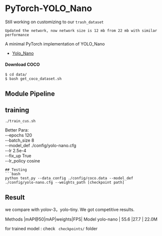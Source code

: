 # PyTorch-YOLO_Nano

Still working on customizing to our ```trash_dataset``` 

```Updated the network, now network size is 12 mb from 22 mb with similar performance```

A minimal PyTorch implementation of YOLO_Nano
- [Yolo_Nano](https://arxiv.org/abs/1910.01271)

#### Download COCO
    $ cd data/
    $ bash get_coco_dataset.sh
## Module Pipeline

## training
```
./train_cus.sh
```

Better Para:  
   --epochs 120  
   --batch_size 8  
   --model_def ./config/yolo-nano.cfg  
   --lr 2.5e-4  
   --fix_up True  
   --lr_policy cosine
```
## Testing
```bash
python test.py --data_config ./config/coco.data --model_def ./config/yolo-nano.cfg --weights_path [checkpoint path]
```
## Result
we compare with yolov-3，yolo-tiny. We got competitive results.  

Methods |mAP@50|mAP|weights|FPS| Model 
yolo-nano          | 55.6 |27.7 | 22.0M 
 
 for trained model : check ``` checkpoints/``` folder
